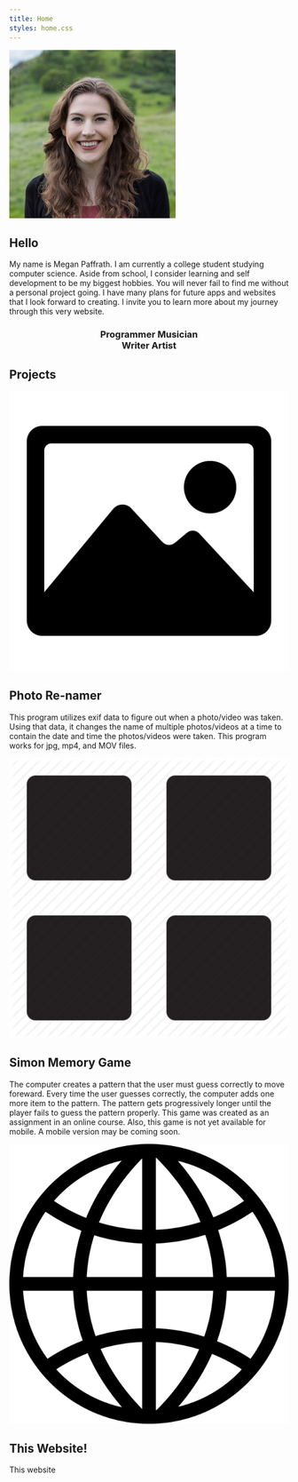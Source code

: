 ```yaml
---
title: Home
styles: home.css
---
```


<link rel="stylesheet" href="home.css">

<section class="hello">

<div class="row">
  <div class="col-lg-6 center-tb center">
    <img class="picture-of-me" src="imgs/megan_paffrath.jpg" alt="megan_paffrath">
  </div>
  <div class="col-lg-6 center-tb">

  # Hello

  My name is Megan Paffrath. I am currently a college student studying computer science.
  Aside from school, I consider learning and self development to be my biggest hobbies.
  You will never fail to find me without a personal project going.
  I have many plans for future apps and websites that I look forward to creating.
  I invite you to learn more about my journey through this very website.
  </div>
</div>
<center>
  <h3>
  <span class="badge badge-light"><i class="fas fa-code"></i> Programmer</span>
  <span class="badge badge-light"><i class="fas fa-music"></i> Musician</span>
  <br>
  <span class="badge badge-light"><i class="fas fa-pencil-alt"></i> Writer</span>
  <span class="badge badge-light"><i class="fas fa-paint-brush"></i> Artist</span>
  </h3>
</center>
</section>

<section class="projects">

# Projects

<div>

<img class="wrap-left" src="imgs/image.png" alt="megan_paffrath">

## Photo Re-namer

This program utilizes exif data to figure out when a photo/video was taken.
Using that data, it changes the name of multiple photos/videos at a time to
contain the date and time the photos/videos were taken.
This program works for jpg, mp4, and MOV files.

</div>

<div>

<img class="wrap-left" src="imgs/simon.png" alt="megan_paffrath">

## Simon Memory Game

The computer creates a pattern that the user must guess correctly
to move foreward. Every time the user guesses correctly, the computer
adds one more item to the pattern. The pattern gets progressively
longer until the player fails to guess the pattern properly.
This game was created as an assignment in an online course.
Also, this game is not yet available for mobile.
A mobile version may be coming soon.

</div>

<div>

<img class="wrap-left" src="imgs/website.png" alt="megan_paffrath">

## This Website!

This website

</div>

</section>
